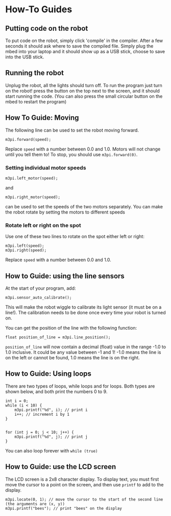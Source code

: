 # How-To Guides

## Putting code on the robot

To put code on the robot, simply click 'compile' in the compiler. After a few seconds it should ask where to save the compiled file. Simply plug the mbed into your laptop and it should show up as a USB stick, choose to save into the USB stick.

## Running the robot

Unplug the robot, all the lights should turn off. To run the program just turn on the robot! press the button on the top next to the screen, and it should start running the code. (You can also press the small circular button on the mbed to restart the program)


## How To Guide: Moving

The following line can be used to set the robot moving forward.

    m3pi.forward(speed);

Replace `speed` with a number between 0.0 and 1.0. Motors will not change until you tell them to! To stop, you should use `m3pi.forward(0)`.

### Setting individual motor speeds

    m3pi.left_motor(speed);

and

    m3pi.right_motor(speed);

can be used to set the speeds of the two motors separately. You can make the robot rotate by setting the motors to different speeds

### Rotate left or right on the spot

Use one of these two lines to rotate on the spot either left or right:

    m3pi.left(speed);
    m3pi.right(speed);

Replace `speed` with a number between 0.0 and 1.0.

## How to Guide: using the line sensors

At the start of your program, add:

    m3pi.sensor_auto_calibrate();

This will make the robot wiggle to calibrate its light sensor (it must be on a line!). The calibration needs to be done once every time your robot is turned on.

You can get the position of the line with the following function:

    float position_of_line = m3pi.line_position();

`position_of_line` will now contain a decimal (float) value in the range -1.0 to 1.0 inclusive. It could be any value between -1 and 1! -1.0 means the line is on the left or cannot be found, 1.0 means the line is on the right.


## How to Guide: Using loops

There are two types of loops, while loops and for loops. Both types are shown below,
and both print the numbers 0 to 9.

    int i = 0;
    while (i < 10) {
        m3pi.printf("%d", i); // print i
        i++; // increment i by 1
    }


    for (int j = 0; j < 10; j++) {
        m3pi.printf("%d", j); // print j
    }

You can also loop forever with `while (true)`

## How to Guide: use the LCD screen

The LCD screen is a 2x8 character display. To display text, you must first move the cursor to a point on the screen, and then use `printf` to add to the display.

    m3pi.locate(0, 1); // move the cursor to the start of the second line (the arguments are (x, y))
    m3pi.printf("bees"); // print "bees" on the display
